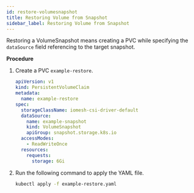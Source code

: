 ```yaml
---
id: restore-volumesnapshot
title: Restoring Volume from Snapshot
sidebar_label: Restoring Volume from Snapshot
---
```



Restoring a VolumeSnapshot means creating a PVC while specifying the `dataSource` field referencing to the target snapshot. 

**Procedure**

1. Create a PVC `example-restore`.

    ```yaml
    apiVersion: v1
    kind: PersistentVolumeClaim
    metadata:
      name: example-restore
    spec:
      storageClassName: iomesh-csi-driver-default
      dataSource:
        name: example-snapshot
        kind: VolumeSnapshot
        apiGroup: snapshot.storage.k8s.io
      accessModes:
        - ReadWriteOnce
      resources:
        requests:
          storage: 6Gi
    ```

2. Run the following command to apply the YAML file. 

    ```bash
    kubectl apply -f example-restore.yaml
    ```